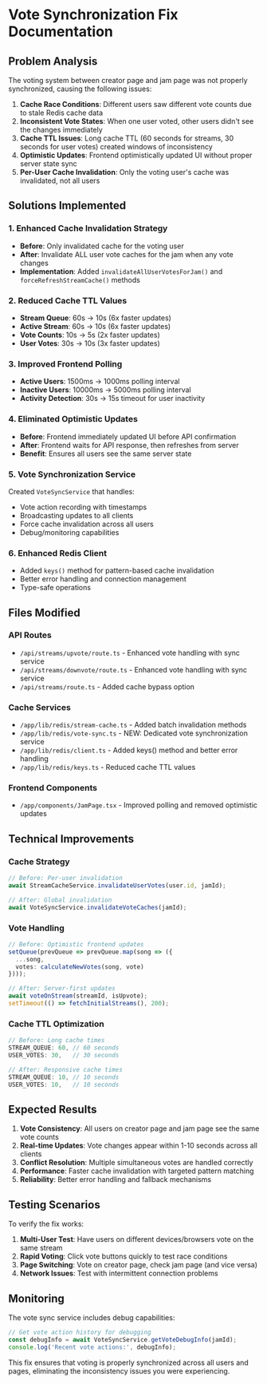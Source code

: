 # Vote Synchronization Fix Documentation

## Problem Analysis
The voting system between creator page and jam page was not properly synchronized, causing the following issues:

1. **Cache Race Conditions**: Different users saw different vote counts due to stale Redis cache data
2. **Inconsistent Vote States**: When one user voted, other users didn't see the changes immediately
3. **Cache TTL Issues**: Long cache TTL (60 seconds for streams, 30 seconds for user votes) created windows of inconsistency
4. **Optimistic Updates**: Frontend optimistically updated UI without proper server state sync
5. **Per-User Cache Invalidation**: Only the voting user's cache was invalidated, not all users

## Solutions Implemented

### 1. Enhanced Cache Invalidation Strategy
- **Before**: Only invalidated cache for the voting user
- **After**: Invalidate ALL user vote caches for the jam when any vote changes
- **Implementation**: Added `invalidateAllUserVotesForJam()` and `forceRefreshStreamCache()` methods

### 2. Reduced Cache TTL Values
- **Stream Queue**: 60s → 10s (6x faster updates)
- **Active Stream**: 60s → 10s (6x faster updates)  
- **Vote Counts**: 10s → 5s (2x faster updates)
- **User Votes**: 30s → 10s (3x faster updates)

### 3. Improved Frontend Polling
- **Active Users**: 1500ms → 1000ms polling interval
- **Inactive Users**: 10000ms → 5000ms polling interval
- **Activity Detection**: 30s → 15s timeout for user inactivity

### 4. Eliminated Optimistic Updates
- **Before**: Frontend immediately updated UI before API confirmation
- **After**: Frontend waits for API response, then refreshes from server
- **Benefit**: Ensures all users see the same server state

### 5. Vote Synchronization Service
Created `VoteSyncService` that handles:
- Vote action recording with timestamps
- Broadcasting updates to all clients
- Force cache invalidation across all users
- Debug/monitoring capabilities

### 6. Enhanced Redis Client
- Added `keys()` method for pattern-based cache invalidation
- Better error handling and connection management
- Type-safe operations

## Files Modified

### API Routes
- `/api/streams/upvote/route.ts` - Enhanced vote handling with sync service
- `/api/streams/downvote/route.ts` - Enhanced vote handling with sync service
- `/api/streams/route.ts` - Added cache bypass option

### Cache Services
- `/app/lib/redis/stream-cache.ts` - Added batch invalidation methods
- `/app/lib/redis/vote-sync.ts` - NEW: Dedicated vote synchronization service
- `/app/lib/redis/client.ts` - Added keys() method and better error handling
- `/app/lib/redis/keys.ts` - Reduced cache TTL values

### Frontend Components
- `/app/components/JamPage.tsx` - Improved polling and removed optimistic updates

## Technical Improvements

### Cache Strategy
```typescript
// Before: Per-user invalidation
await StreamCacheService.invalidateUserVotes(user.id, jamId);

// After: Global invalidation
await VoteSyncService.invalidateVoteCaches(jamId);
```

### Vote Handling
```typescript
// Before: Optimistic frontend updates
setQueue(prevQueue => prevQueue.map(song => ({
  ...song,
  votes: calculateNewVotes(song, vote)
})));

// After: Server-first updates
await voteOnStream(streamId, isUpvote);
setTimeout(() => fetchInitialStreams(), 200);
```

### Cache TTL Optimization
```typescript
// Before: Long cache times
STREAM_QUEUE: 60, // 60 seconds
USER_VOTES: 30,   // 30 seconds

// After: Responsive cache times  
STREAM_QUEUE: 10, // 10 seconds
USER_VOTES: 10,   // 10 seconds
```

## Expected Results

1. **Vote Consistency**: All users on creator page and jam page see the same vote counts
2. **Real-time Updates**: Vote changes appear within 1-10 seconds across all clients
3. **Conflict Resolution**: Multiple simultaneous votes are handled correctly
4. **Performance**: Faster cache invalidation with targeted pattern matching
5. **Reliability**: Better error handling and fallback mechanisms

## Testing Scenarios

To verify the fix works:

1. **Multi-User Test**: Have users on different devices/browsers vote on the same stream
2. **Rapid Voting**: Click vote buttons quickly to test race conditions
3. **Page Switching**: Vote on creator page, check jam page (and vice versa)
4. **Network Issues**: Test with intermittent connection problems

## Monitoring

The vote sync service includes debug capabilities:

```typescript
// Get vote action history for debugging
const debugInfo = await VoteSyncService.getVoteDebugInfo(jamId);
console.log('Recent vote actions:', debugInfo);
```

This fix ensures that voting is properly synchronized across all users and pages, eliminating the inconsistency issues you were experiencing.
